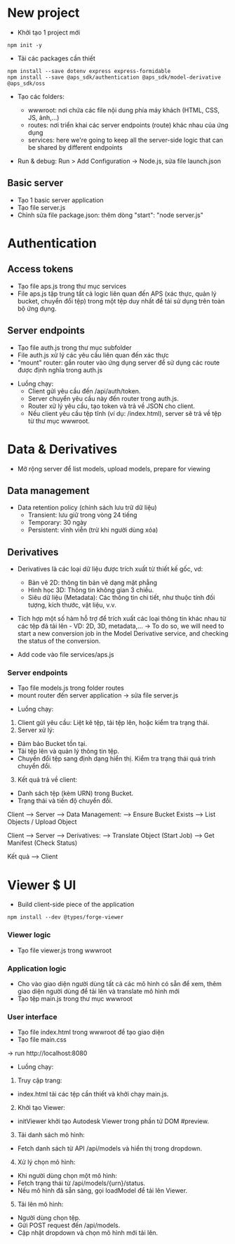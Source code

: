 # New project

- Khởi tạo 1 project mới
```
npm init -y
```
- Tải các packages cần thiết
```
npm install --save dotenv express express-formidable
npm install --save @aps_sdk/authentication @aps_sdk/model-derivative @aps_sdk/oss
```

- Tạo các folders:
  + wwwroot: nơi chứa các file nội dung phía máy khách (HTML, CSS, JS, ảnh,...)
  + routes: nơi triển khai các server endpoints (route) khác nhau của ứng dụng
  + services: here we're going to keep all the server-side logic that can be shared by different endpoints

- Run & debug: Run > Add Configuration -> Node.js, sửa file launch.json

## Basic server
- Tạo 1 basic server application
- Tạo file server.js
- Chỉnh sửa file package.json: thêm dòng "start": "node server.js"

# Authentication

## Access tokens
- Tạo file aps.js trong thư mục services
- File aps.js tập trung tất cả logic liên quan đến APS (xác thực, quản lý bucket, chuyển đổi tệp) trong một tệp duy nhất để tái sử dụng trên toàn bộ ứng dụng.

## Server endpoints
- Tạo file auth.js trong thư mục subfolder
- File auth.js xử lý các yêu cầu liên quan đến xác thực
- "mount" router: gắn router vào ứng dụng server để sử dụng các route được định nghĩa trong auth.js

* Luồng chạy:
  - Client gửi yêu cầu đến /api/auth/token.
  - Server chuyển yêu cầu này đến router trong auth.js.
  - Router xử lý yêu cầu, tạo token và trả về JSON cho client.
  - Nếu client yêu cầu tệp tĩnh (ví dụ: /index.html), server sẽ trả về tệp từ thư mục wwwroot.

# Data & Derivatives
- Mở rộng server để list models, upload models, prepare for viewing

## Data management
- Data retention policy (chính sách lưu trữ dữ liệu)
  + Transient: lưu giữ trong vòng 24 tiếng
  + Temporary: 30 ngày
  + Persistent: vĩnh viễn (trừ khi người dùng xóa)

## Derivatives
- Derivatives là các loại dữ liệu được trích xuất từ thiết kế gốc, vd:
  + Bản vẽ 2D: thông tin bản vẽ dạng mặt phẳng
  + Hình học 3D: Thông tin không gian 3 chiều.
  + Siêu dữ liệu (Metadata): Các thông tin chi tiết, như thuộc tính đối tượng, kích thước, vật liệu, v.v.

- Tích hợp một số hàm hỗ trợ để trích xuất các loại thông tin khác nhau từ các tệp đã tải lên - VD: 2D, 3D, metadata,...
  ->  To do so, we will need to start a new conversion job in the Model Derivative service, and checking the status of the conversion.

- Add code vào file services/aps.js

### Server endpoints
- Tạo file models.js trong folder routes
- mount router đến server application -> sửa file server.js

* Luồng chạy:
1. Client gửi yêu cầu: Liệt kê tệp, tải tệp lên, hoặc kiểm tra trạng thái.
2. Server xử lý:
- Đảm bảo Bucket tồn tại.
- Tải tệp lên và quản lý thông tin tệp.
- Chuyển đổi tệp sang định dạng hiển thị.
Kiểm tra trạng thái quá trình chuyển đổi.
3. Kết quả trả về client:
- Danh sách tệp (kèm URN) trong Bucket.
- Trạng thái và tiến độ chuyển đổi.

Client --> Server --> Data Management:
                --> Ensure Bucket Exists
                --> List Objects / Upload Object

Client --> Server --> Derivatives:
                --> Translate Object (Start Job)
                --> Get Manifest (Check Status)

Kết quả --> Client

# Viewer $ UI
- Build client-side piece of the application
```
npm install --dev @types/forge-viewer
```

### Viewer logic
- Tạo file viewer.js trong wwwroot

### Application logic
- Cho vào giao diện người dùng tất cả các mô hình có sẵn để xem, thêm giao diện người dùng để tải lên và translate mô hình mới
- Tạo tệp main.js trong thư mục wwwroot

### User interface
- Tạo file index.html trong wwwroot để tạo giao diện
- Tạo file main.css

-> run  http://localhost:8080

* Luồng chạy:
1. Truy cập trang:
  - index.html tải các tệp cần thiết và khởi chạy main.js.
2. Khởi tạo Viewer:
  - initViewer khởi tạo Autodesk Viewer trong phần tử DOM #preview.
3. Tải danh sách mô hình:
  - Fetch danh sách từ API /api/models và hiển thị trong dropdown.
4. Xử lý chọn mô hình:
  - Khi người dùng chọn một mô hình:
  - Fetch trạng thái từ /api/models/{urn}/status.
  - Nếu mô hình đã sẵn sàng, gọi loadModel để tải lên Viewer.
5. Tải lên mô hình:
  - Người dùng chọn tệp.
  - Gửi POST request đến /api/models.
  - Cập nhật dropdown và chọn mô hình mới tải lên.